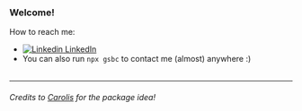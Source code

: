 
### Welcome!

How to reach me:
  - [![Linkedin](https://i.stack.imgur.com/gVE0j.png) LinkedIn](https://www.linkedin.com/in/gabriel-schreiner)
  - You can also run `npx gsbc` to contact me (almost) anywhere :)
</br></br>


---



###### Credits to [Carolis](https://github.com/Carolis) for the package idea!
